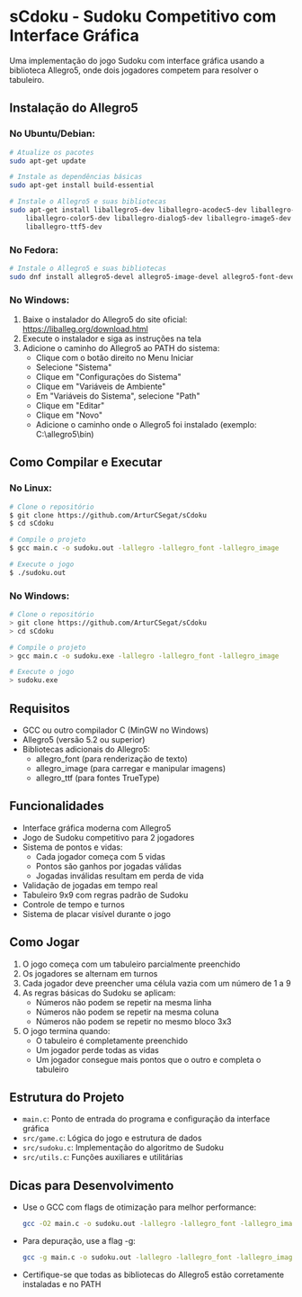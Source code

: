 # sCdoku - Sudoku Competitivo com Interface Gráfica

Uma implementação do jogo Sudoku com interface gráfica usando a biblioteca Allegro5, onde dois jogadores competem para resolver o tabuleiro.

## Instalação do Allegro5

### No Ubuntu/Debian:
```bash
# Atualize os pacotes
sudo apt-get update

# Instale as dependências básicas
sudo apt-get install build-essential

# Instale o Allegro5 e suas bibliotecas
sudo apt-get install liballegro5-dev liballegro-acodec5-dev liballegro-audio5-dev \
    liballegro-color5-dev liballegro-dialog5-dev liballegro-image5-dev \
    liballegro-ttf5-dev
```

### No Fedora:
```bash
# Instale o Allegro5 e suas bibliotecas
sudo dnf install allegro5-devel allegro5-image-devel allegro5-font-devel
```

### No Windows:
1. Baixe o instalador do Allegro5 do site oficial: https://liballeg.org/download.html
2. Execute o instalador e siga as instruções na tela
3. Adicione o caminho do Allegro5 ao PATH do sistema:
   - Clique com o botão direito no Menu Iniciar
   - Selecione "Sistema"
   - Clique em "Configurações do Sistema"
   - Clique em "Variáveis de Ambiente"
   - Em "Variáveis do Sistema", selecione "Path"
   - Clique em "Editar"
   - Clique em "Novo"
   - Adicione o caminho onde o Allegro5 foi instalado (exemplo: C:\allegro5\bin)

## Como Compilar e Executar

### No Linux:
```bash
# Clone o repositório
$ git clone https://github.com/ArturCSegat/sCdoku
$ cd sCdoku

# Compile o projeto
$ gcc main.c -o sudoku.out -lallegro -lallegro_font -lallegro_image

# Execute o jogo
$ ./sudoku.out
```

### No Windows:
```bash
# Clone o repositório
> git clone https://github.com/ArturCSegat/sCdoku
> cd sCdoku

# Compile o projeto
> gcc main.c -o sudoku.exe -lallegro -lallegro_font -lallegro_image

# Execute o jogo
> sudoku.exe
```

## Requisitos
- GCC ou outro compilador C (MinGW no Windows)
- Allegro5 (versão 5.2 ou superior)
- Bibliotecas adicionais do Allegro5:
  - allegro_font (para renderização de texto)
  - allegro_image (para carregar e manipular imagens)
  - allegro_ttf (para fontes TrueType)

## Funcionalidades
- Interface gráfica moderna com Allegro5
- Jogo de Sudoku competitivo para 2 jogadores
- Sistema de pontos e vidas:
  - Cada jogador começa com 5 vidas
  - Pontos são ganhos por jogadas válidas
  - Jogadas inválidas resultam em perda de vida
- Validação de jogadas em tempo real
- Tabuleiro 9x9 com regras padrão de Sudoku
- Controle de tempo e turnos
- Sistema de placar visível durante o jogo

## Como Jogar
1. O jogo começa com um tabuleiro parcialmente preenchido
2. Os jogadores se alternam em turnos
3. Cada jogador deve preencher uma célula vazia com um número de 1 a 9
4. As regras básicas do Sudoku se aplicam:
   - Números não podem se repetir na mesma linha
   - Números não podem se repetir na mesma coluna
   - Números não podem se repetir no mesmo bloco 3x3
5. O jogo termina quando:
   - O tabuleiro é completamente preenchido
   - Um jogador perde todas as vidas
   - Um jogador consegue mais pontos que o outro e completa o tabuleiro

## Estrutura do Projeto
- `main.c`: Ponto de entrada do programa e configuração da interface gráfica
- `src/game.c`: Lógica do jogo e estrutura de dados
- `src/sudoku.c`: Implementação do algoritmo de Sudoku
- `src/utils.c`: Funções auxiliares e utilitárias

## Dicas para Desenvolvimento
- Use o GCC com flags de otimização para melhor performance:
  ```bash
  gcc -O2 main.c -o sudoku.out -lallegro -lallegro_font -lallegro_image
  ```
- Para depuração, use a flag -g:
  ```bash
  gcc -g main.c -o sudoku.out -lallegro -lallegro_font -lallegro_image
  ```
- Certifique-se que todas as bibliotecas do Allegro5 estão corretamente instaladas e no PATH